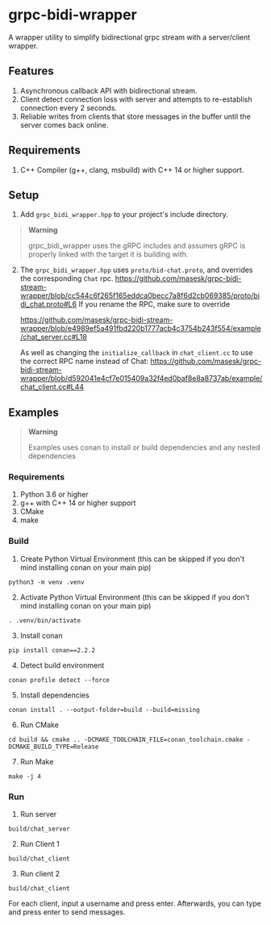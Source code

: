 # grpc-bidi-wrapper
A wrapper utility to simplify bidirectional grpc stream with a server/client wrapper.

## Features
1. Asynchronous callback API with bidirectional stream.
2. Client detect connection loss with server and attempts to re-establish connection every 2 seconds.
3. Reliable writes from clients that store messages in the buffer until the server comes back online.

## Requirements
1. C++ Compiler (g++, clang, msbuild) with C++ 14 or higher support. 

## Setup
1. Add `grpc_bidi_wrapper.hpp` to your project's include directory.
> **Warning**
>
> grpc_bidi_wrapper uses the gRPC includes and assumes gRPC is properly linked with the target it is building with.

2. The `grpc_bidi_wrapper.hpp` uses `proto/bid-chat.proto`, and overrides the corresponding `Chat` rpc.
https://github.com/masesk/grpc-bidi-stream-wrapper/blob/cc544c6f265f165eddca0becc7a8f6d2cb069385/proto/bidi_chat.proto#L6
If you rename the RPC, make sure to override

   https://github.com/masesk/grpc-bidi-stream-wrapper/blob/e4989ef5a491fbd220b1777acb4c3754b243f554/example/chat_server.cc#L18
   
   As well as changing the `initialize_callback` in `chat_client.cc` to use the correct RPC name instead of Chat:
   https://github.com/masesk/grpc-bidi-stream-wrapper/blob/d592041e4cf7e015409a32f4ed0baf8e8a8737ab/example/chat_client.cc#L44


## Examples

> **Warning**
>
> Examples uses conan to install or build dependencies and any nested dependencies

### Requirements
1. Python 3.6 or higher
2. g++ with C++ 14 or higher support
3. CMake
4. make

### Build
1. Create Python Virtual Environment (this can be skipped if you don't mind installing conan on your main pip)
```
python3 -m venv .venv
```

2. Activate Python Virtual Environment (this can be skipped if you don't mind installing conan on your main pip)
```
. .venv/bin/activate
```

3. Install conan
```
pip install conan==2.2.2
```

4. Detect build environment
```
conan profile detect --force
```

5. Install dependencies
```
conan install . --output-folder=build --build=missing
```

6. Run CMake
```
cd build && cmake .. -DCMAKE_TOOLCHAIN_FILE=conan_toolchain.cmake -DCMAKE_BUILD_TYPE=Release
```

7. Run Make
```
make -j 4
```

### Run

1. Run server
```
build/chat_server
```

2. Run Client 1
```
build/chat_client
```

3. Run client 2
```
build/chat_client
```

For each client, input a username and press enter.
Afterwards, you can type and press enter to send messages.
